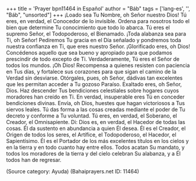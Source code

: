 +++
title = 'Prayer bpn11464 in Español'
author = "Báb"
tags = ['lang-es', '', "Báb", "unsorted"]
+++
¡Loado sea Tu Nombre, oh Señor nuestro Dios! Tú eres, en verdad, el Conocedor de lo invisible. Ordena para nosotros todo el bien que determine Tu conocimiento que todo lo abarca. Tú eres el supremo Señor, el Todopoderoso, el Bienamado.
¡Toda alabanza sea para Ti, oh Señor! Pediremos Tu gracia en el Día señalado y pondremos toda nuestra confianza en Ti, que eres nuestro Señor. ¡Glorificado eres, oh Dios! Concédenos aquello que sea bueno y apropiado para que podamos prescindir de todo excepto de Ti. Verdaderamente, Tú eres el Señor de todos los mundos.
¡Oh Dios! Recompensa a quienes resisten con paciencia en Tus días, y fortalece sus corazones para que sigan el camino de la Verdad sin desviarse. Otórgales, pues, oh Señor, dádivas tan excelentes que les permitan acceder a Tu gozoso Paraíso. Exaltado eres, oh Señor, Dios. Haz descender Tus bendiciones celestiales sobre hogares cuyos moradores han creído en Ti. En verdad, insuperable eres Tú en conceder bendiciones divinas. Envía, oh Dios, huestes que hagan victoriosos a Tus siervos leales. Tú das forma a las cosas creadas mediante el poder de Tu decreto y conforme a Tu voluntad. Tú eres, en verdad, el Soberano, el Creador, el Omnisapiente.
Di: Dios es, en verdad, el Hacedor de todas las cosas. Él da sustento en abundancia a quien Él desea. Él es el Creador, el Origen de todos los seres, el Artífice, el Todopoderoso, el Hacedor, el Sapientísimo. Él es el Portador de los más excelentes títulos en los cielos y en la tierra y en todo cuanto hay entre ellos. Todos acatan Su mandato, y todos los moradores de la tierra y del cielo celebran Su alabanza, y a Él todos han de regresar.

(Source category: Ayuda)
(Bahaiprayers.net ID: 11464)
